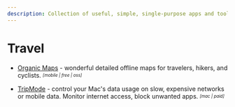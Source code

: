 ```yaml
---
description: Collection of useful, simple, single-purpose apps and tools for everyday problems and tasks
---
```


# Travel

- [Organic Maps](https://organicmaps.app/) - wonderful detailed offline maps for travelers, hikers, and cyclists. <sub><sup>*[mobile | free | oss]*</sup></sub>

- [TripMode](https://tripmode.ch/) - control your Mac's data usage on slow, expensive networks or mobile data. Monitor internet access, block unwanted apps. <sub><sup>*[mac | paid]*</sup></sub>
